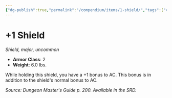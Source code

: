 ```yaml
---
{"dg-publish":true,"permalink":"/compendium/items/1-shield/","tags":["compendium/src/5e/dmg","item/armor/shield","item/rarity/uncommon","item/tier/major"]}
---
```


# +1 Shield
*Shield, major, uncommon*  

- **Armor Class**: 2
- **Weight**: 6.0 lbs.

While holding this shield, you have a +1 bonus to AC. This bonus is in addition to the shield's normal bonus to AC.

*Source: Dungeon Master's Guide p. 200. Available in the SRD.*